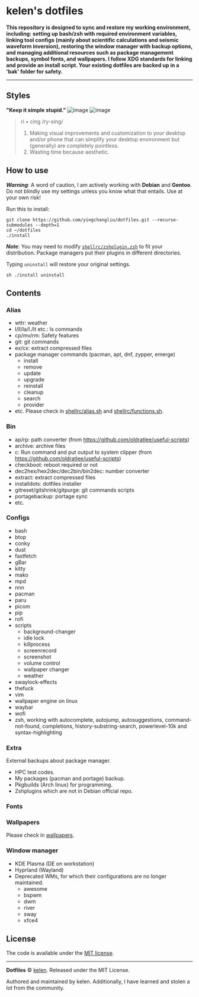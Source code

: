 # kelen's dotfiles

**This repository is designed to sync and restore my working environment, including: setting up bash/zsh with required environment variables, linking tool configs (mainly about scientific calculations and seismic waveform inversion), restoring the window manager with backup options, and managing additional resources such as package management backups, symbol fonts, and wallpapers. I follow XDG standards for linking and provide an install script. Your existing dotfiles are backed up in a 'bak' folder for safety.**

---

## Styles  
**"Keep it simple stupid."**
![image](./assets/desktop.jpg)
![image](./assets/plasma.jpg)
<!-- ![image](./assets/windows.jpg) -->

> ri • cing 
> /ry-sing/
>
> 1. Making visual improvements and customization to your desktop and/or phone that can simplify your desktop environment but (generally) are completely pointless.
> 2. Wasting time because aesthetic.




## How to use
***Warning***: A word of caution, I am actively working with **Debian** and **Gentoo**. Do not blindly use my settings unless you know what that entails. Use at your own risk!

Run this to install:
```
git clone https://github.com/yingchangliu/dotfiles.git --recurse-submodules --depth=1
cd ~/dotfiles
./install
```
***Note***: You may need to modify  [`shellrc/zshplugin.zsh`](./shellrc/zshplugin.zsh) to fit your distribution. Package managers put their plugins in different directories.

Typing `uninstall` will restore your original settings.
```
sh ./install uninstall
```
## Contents

### Alias
- wttr: weather
- l/ll/la/l./lt etc.: ls commands
- cp/mv/rm: Safety features
- git: git commands
- ex/cx: extract compressed files
- package manager commands (pacman, apt, dnf, zypper, emerge)
    - install
    - remove
    - update
    - upgrade
    - reinstall
    - cleanup
    - search
    - provider
- etc. 
Please check in [shellrc/alias.sh](./shellrc/alias.sh) and [shellrc/functions.sh](./shellrc/functions.sh).

### Bin
- ap/rp: path converter (from https://github.com/oldratlee/useful-scripts)
- archive: archive files
- c: Run command and put output to system clipper (from https://github.com/oldratlee/useful-scripts)
- checkboot: reboot required or not
- dec2hex/hex2dec/dec2bin/bin2dec: number converter
- extract: extract compressed files
- installdots: dotfiles installer
- gitreset/gitshrink/gitpurge: git commands scripts
- portagebackup: portage sync
- etc.


### Configs
- bash
- btop
- conky
- dust
- fastfetch
- gBar
- kitty
- mako
- mpd
- nnn
- pacman
- paru
- picom
- pip
- rofi
- scripts
    - background-changer
    - idle lock
    - killprocess
    - screenrecord
    - screenshot
    - volume control
    - wallpaper changer
    - weather
- swaylock-effects
- thefuck
- vim
- wallpaper engine on linux
- waybar
- wofi
- zsh, working with autocomplete, autojump, autosuggestions, command-not-found, completions, history-substring-search, powerlevel-10k and syntax-highlighting

### Extra
External backups about package manager.
- HPC test codes.
- My packages (pacman and portage) backup.
- Pkgbuilds (Arch linux) for programming. 
- Zshplugins which are not in Debian official repo.

### Fonts


### Wallpapers
Please check in [wallpapers](./wallpapers/).

### Window manager
- KDE Plasma (DE on workstation)
- Hyprland (Wayland)
- Deprecated WMs, for which their configurations are no longer maintained.
    - awesome
    - bspwm
    - dwm
    - river
    - sway
    - xfce4



## License
The code is available under the [MIT license][license].

---
**Dotfiles** © [kelen](https://github.com/YingchangLiu/). Released under the MIT License.

Authored and maintained by kelen. Additionally, I have learned and stolen a lot from the community.

<!-- Link labels: -->
[license]: LICENSE

